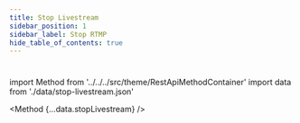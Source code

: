 ```yaml
---
title: Stop Livestream 
sidebar_position: 1
sidebar_label: Stop RTMP
hide_table_of_contents: true
---
```


#

import Method from '../../../src/theme/RestApiMethodContainer'
import data from './data/stop-livestream.json'

<Method
{...data.stopLivestream}
/>

